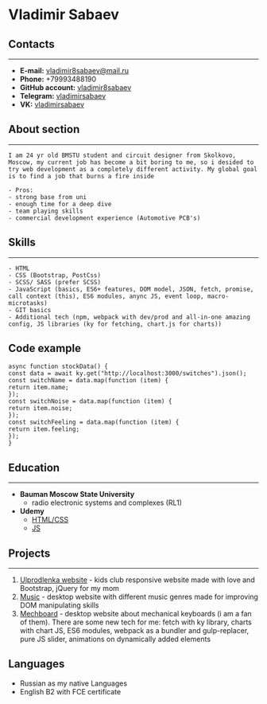 # Vladimir Sabaev

## Contacts

---

- **E-mail:** vladimir8sabaev@mail.ru
- **Phone:** +79993488190
- **GitHub account:** [vladimir8sabaev](https://github.com/vladimir8sabaev)
- **Telegram:** [vladimirsabaev](https://t.me/vladimirsabaev)
- **VK:** [vladimirsabaev](https://vk.com/vladimirsabaev)

## About section

---

    I am 24 yr old BMSTU student and circuit designer from Skolkovo, Moscow, my current job has become a bit boring to me, so i desided to try web development as a completely different activity. My global goal is to find a job that burns a fire inside

    - Pros:
    - strong base from uni
    - enough time for a deep dive
    - team playing skills
    - commercial development experience (Automotive PCB's)

## Skills

---

    - HTML
    - CSS (Bootstrap, PostCss)
    - SCSS/ SASS (prefer SCSS)
    - JavaScript (basics, ES6+ features, DOM model, JSON, fetch, promise, call context (this), ES6 modules, anync JS, event loop, macro- microtasks)
    - GIT basics
    - Additional tech (npm, webpack with dev/prod and all-in-one amazing config, JS libraries (ky for fetching, chart.js for charts))

## Code example

    async function stockData() {
    const data = await ky.get("http://localhost:3000/switches").json();
    const switchName = data.map(function (item) {
    return item.name;
    });
    const switchNoise = data.map(function (item) {
    return item.noise;
    });
    const switchFeeling = data.map(function (item) {
    return item.feeling;
    });
    }

## Education

---

- **Bauman Moscow State University**
  - radio electronic systems and complexes (RL1)
- **Udemy**
  - [HTML/CSS](https://www.udemy.com/course/webdeveloper/)
  - [JS](https://www.udemy.com/course/javascript_full/)

## Projects

---

1. [Ulprodlenka website](https://github.com/vladimir8sabaev/ulprodlenka) -
   kids club responsive website made with love and Bootstrap, jQuery for my mom
2. [Music](https://github.com/vladimir8sabaev/music) - desktop website with different music genres made for improving DOM manipulating skills
3. [Mechboard](https://github.com/vladimir8sabaev/mechBoard) - desktop website about mechanical keyboards (i am a fan of them). There are some new tech for me: fetch with ky library, charts with chart JS, ES6 modules, webpack as a bundler and gulp-replacer, pure JS slider, animations on dynamically added elements

## Languages

- Russian as my native Languages
- English B2 with FCE certificate
